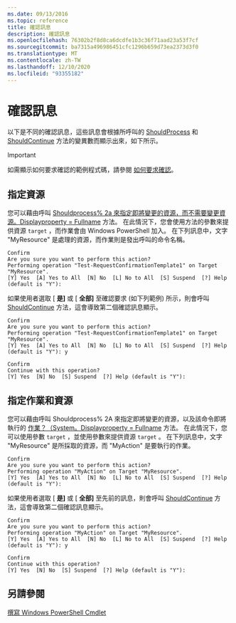 ```yaml
---
ms.date: 09/13/2016
ms.topic: reference
title: 確認訊息
description: 確認訊息
ms.openlocfilehash: 76302b2f8d8ca6dcdfe1b3c36f71aad23a53f7cf
ms.sourcegitcommit: ba7315a496986451cfc1296b659d73ea2373d3f0
ms.translationtype: MT
ms.contentlocale: zh-TW
ms.lasthandoff: 12/10/2020
ms.locfileid: "93355182"
---
```

# <a name="confirmation-messages"></a>確認訊息

以下是不同的確認訊息，這些訊息會根據所呼叫的 [ShouldProcess](/dotnet/api/System.Management.Automation.Cmdlet.ShouldProcess) 和 [ShouldContinue](/dotnet/api/System.Management.Automation.Cmdlet.ShouldContinue) 方法的變異數而顯示出來，如下所示。

> [!IMPORTANT]
> 如需顯示如何要求確認的範例程式碼，請參閱 [如何要求確認](./how-to-request-confirmations.md)。

## <a name="specifying-the-resource"></a>指定資源

您可以藉由呼叫 [Shouldprocess% 2a 來指定即將變更的資源，而不需要變更資源。Displayproperty = Fullname](/dotnet/api/System.Management.Automation.Cmdlet.ShouldProcess) 方法。 在此情況下，您會使用方法的參數來提供資源 `target` ，而作業會由 Windows PowerShell 加入。 在下列訊息中，文字 "MyResource" 是處理的資源，而作業則是發出呼叫的命令名稱。

```Output
Confirm
Are you sure you want to perform this action?
Performing operation "Test-RequestConfirmationTemplate1" on Target "MyResource".
[Y] Yes  [A] Yes to All  [N] No  [L] No to All  [S] Suspend  [?] Help (default is "Y"):
```

如果使用者選取 [ **是]** 或 [ **全部]** 至確認要求 (如下列範例) 所示，則會呼叫 [ShouldContinue](/dotnet/api/System.Management.Automation.Cmdlet.ShouldContinue) 方法，這會導致第二個確認訊息顯示。

```Output
Confirm
Are you sure you want to perform this action?
Performing operation "Test-RequestConfirmationTemplate1" on Target "MyResource".
[Y] Yes  [A] Yes to All  [N] No  [L] No to All  [S] Suspend  [?] Help (default is "Y"): y

Confirm
Continue with this operation?
[Y] Yes  [N] No  [S] Suspend  [?] Help (default is "Y"):
```

## <a name="specifying-the-operation-and-resource"></a>指定作業和資源

您可以藉由呼叫 Shouldprocess% 2A 來指定即將變更的資源，以及該命令即將執行的 [作業？（System。Displayproperty = Fullname](/dotnet/api/System.Management.Automation.Cmdlet.ShouldProcess) 方法。 在此情況下，您可以使用參數 `target` ，並使用參數來提供資源 `target` 。 在下列訊息中，文字 "MyResource" 是所採取的資源，而 "MyAction" 是要執行的作業。

```Output
Confirm
Are you sure you want to perform this action?
Performing operation "MyAction" on Target "MyResource".
[Y] Yes  [A] Yes to All  [N] No  [L] No to All  [S] Suspend  [?] Help (default is "Y"):
```

如果使用者選取 [ **是]** 或 [ **全部]** 至先前的訊息，則會呼叫 [ShouldContinue](/dotnet/api/System.Management.Automation.Cmdlet.ShouldContinue) 方法，這會導致第二個確認訊息顯示。

```Output
Confirm
Are you sure you want to perform this action?
Performing operation "MyAction" on Target "MyResource".
[Y] Yes  [A] Yes to All  [N] No  [L] No to All  [S] Suspend  [?] Help (default is "Y"): y

Confirm
Continue with this operation?
[Y] Yes  [N] No  [S] Suspend  [?] Help (default is "Y"):
```

## <a name="see-also"></a>另請參閱

[撰寫 Windows PowerShell Cmdlet](./writing-a-windows-powershell-cmdlet.md)
